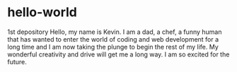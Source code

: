 # hello-world
1st depository
Hello, my name is Kevin.  I am a dad, a chef, a funny human that has wanted to enter the world of coding and web development for a long time and I am now taking the plunge to begin the rest of my life.  My wonderful creativity and drive will get me a long way.  I am so excited for the future.
